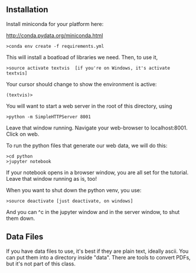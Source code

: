 
## Installation

Install miniconda for your platform here:

http://conda.pydata.org/miniconda.html

````
>conda env create -f requirements.yml
````

This will install a boatload of libraries we need. Then, to use it, 

````
>source activate textvis  [if you're on Windows, it's activate textvis]
````

Your cursor should change to show the environment is active:

````
(textvis)>
````

You will want to start a web server in the root of this directory, using

````
>python -m SimpleHTTPServer 8001
````

Leave that window running.  Navigate your web-browser to localhost:8001. Click on web.

To run the python files that generate our web data, we will do this:

````
>cd python
>jupyter notebook
````

If your notebook opens in a browser window, you are all set for the tutorial.  Leave that window running as is, too!

When you want to shut down the python venv, you use:

````
>source deactivate [just deactivate, on windows]
````

And you can ^c in the jupyter window and in the server window, to shut them down.

## Data Files

If you have data files to use, it's best if they are plain text, ideally ascii. You can put them into a directory inside "data".  There are tools to convert PDFs, but it's not part of this class.





